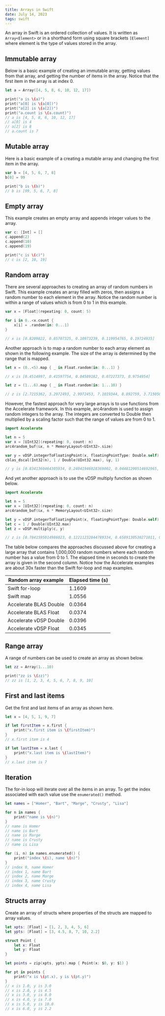 ```yaml
---
title: Arrays in Swift
date: July 14, 2023
tags: swift
---
```


An array in Swift is an ordered collection of values. It is written as `Array<Element>` or in a shorthand form using square brackets `[Element]` where element is the type of values stored in the array.

## Immutable array

Below is a basic example of creating an immutable array, getting values from that array, and getting the number of items in the array. Notice that the first item in the array is at index 0.

```swift
let a = Array([4, 5, 8, 6, 10, 12, 17])

print("a is \(a)")
print("a[0] is \(a[0])")
print("a[2] is \(a[2])")
print("a.count is \(a.count)")
// a is [4, 5, 8, 6, 10, 12, 17]
// a[0] is 4
// a[2] is 8
// a.count is 7
```

## Mutable array

Here is a basic example of a creating a mutable array and changing the first item in the array.

```swift
var b = [4, 5, 6, 7, 8]
b[0] = 99

print("b is \(b)")
// b is [99, 5, 6, 7, 8]
```

## Empty array

This example creates an empty array and appends integer values to the array.

```swift
var c: [Int] = []
c.append(2)
c.append(10)
c.append(19)

print("c is \(c)")
// c is [2, 10, 19]
```

## Random array

There are several approaches to creating an array of random numbers in Swift. This example creates an array filled with zeros, then assigns a random number to each element in the array. Notice the random number is within a range of values which is from 0 to 1 in this example.

```swift
var x = [Float](repeating: 0, count: 5)

for i in 0..<x.count {
    x[i] = .random(in: 0...1)
}

// x is [0.8209822, 0.85707325, 0.10973239, 0.119954765, 0.19724935]
```

Another approach is to map a random number to each array element as shown in the following example. The size of the array is determined by the range that is mapped.

```swift
let x = (0..<5).map { _ in Float.random(in: 0...1) }

// x is [0.4514997, 0.41597754, 0.04589182, 0.07227373, 0.9754954]

let z = (1...6).map { _ in Float.random(in: 1...10) }

// z is [2.7215362, 3.2972493, 2.9972453, 7.1019344, 8.892759, 3.715058]
```

However, the fastest approach for very large arrays is to use functions from the Accelerate framework. In this example, arc4random is used to assign random integers to the array. The integers are converted to Double then multiplied by a scaling factor such that the range of values are from 0 to 1.

```swift
import Accelerate

let n = 5
var x = [UInt32](repeating: 0, count: n)
arc4random_buf(&x, n * MemoryLayout<UInt32>.size)

var y = vDSP.integerToFloatingPoint(x, floatingPointType: Double.self)
cblas_dscal(Int32(n), 1 / Double(UInt32.max), &y, 1)

// y is [0.8341360464305934, 0.24041946028369002, 0.04481290514692965, 0.6746670607651274, 0.7728101240407699]
```

And yet another approach is to use the vDSP multiply function as shown below.

```swift
import Accelerate

let n = 5
var x = [UInt32](repeating: 0, count: n)
arc4random_buf(&x, n * MemoryLayout<UInt32>.size)

let y = vDSP.integerToFloatingPoint(x, floatingPointType: Double.self)
let c = 1 / Double(UInt32.max)
let z = vDSP.multiply(c, y)

// z is [0.7841595014986023, 0.12211232844789334, 0.6589130530271011, 0.4871890585606892, 0.2029429211288092]
```

The table below compares the approaches discussed above for creating a large array that contains 1,000,000 random numbers where each random number has a value from 0 to 1. The elapsed time in seconds to create the array is given in the second column. Notice how the Accelerate examples are about 30x faster than the Swift for-loop and map examples.

<table class="table table-dark table-hover">
    <thead>
        <tr>
            <th scope="col">Random array example</th>
            <th scope="col">Elapsed time (s)</th>
        </tr>
    </thead>
    <tbody>
        <tr>
            <td>Swift for-loop</td>
            <td>1.1609</td>
        </tr>
        <tr>
            <td>Swift map</td>
            <td>1.0556</td>
        </tr>
        <tr>
            <td>Accelerate BLAS Double</td>
            <td>0.0364</td>
        </tr>
        <tr>
            <td>Accelerate BLAS Float</td>
            <td>0.0374</td>
        </tr>
        <tr>
            <td>Accelerate vDSP Double</td>
            <td>0.0396</td>
        </tr>
        <tr>
            <td>Accelerate vDSP Float</td>
            <td>0.0345</td>
        </tr>
    </tbody>
</table>

## Range array

A range of numbers can be used to create an array as shown below.

```swift
let zz = Array(1...10)

print("zz is \(zz)")
// zz is [1, 2, 3, 4, 5, 6, 7, 8, 9, 10]
```

## First and last items

Get the first and last items of an array as shown here.

```swift
let x = [4, 5, 1, 9, 7]

if let firstItem = x.first {
    print("x.first item is \(firstItem)")
}
// x.first item is 4

if let lastItem = x.last {
    print("x.last item is \(lastItem)")
}
// x.last item is 7
```

## Iteration

The for-in loop will iterate over all the items in an array. To get the index associated with each value use the `enumerated()` method.

```swift
let names = ["Homer", "Bart", "Marge", "Crusty", "Lisa"]

for n in names {
    print("name is \(n)")
}
// name is Homer
// name is Bart
// name is Marge
// name is Crusty
// name is Lisa

for (i, n) in names.enumerated() {
    print("index \(i), name \(n)")
}
// index 0, name Homer
// index 1, name Bart
// index 2, name Marge
// index 3, name Crusty
// index 4, name Lisa
```

## Structs array

Create an array of structs where properties of the structs are mapped to array values.

```swift
let xpts: [Float] = [1, 2, 3, 4, 5, 6]
let ypts: [Float] = [3, 4.5, 8, 7, 10, 2.2]

struct Point {
    let x: Float
    let y: Float
}

let points = zip(xpts, ypts).map { Point(x: $0, y: $1) }

for pt in points {
    print("x is \(pt.x), y is \(pt.y)")
}
// x is 1.0, y is 3.0
// x is 2.0, y is 4.5
// x is 3.0, y is 8.0
// x is 4.0, y is 7.0
// x is 5.0, y is 10.0
// x is 6.0, y is 2.2
```
